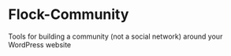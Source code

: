 Flock-Community
===============

Tools for building a community (not a social network) around your WordPress website
